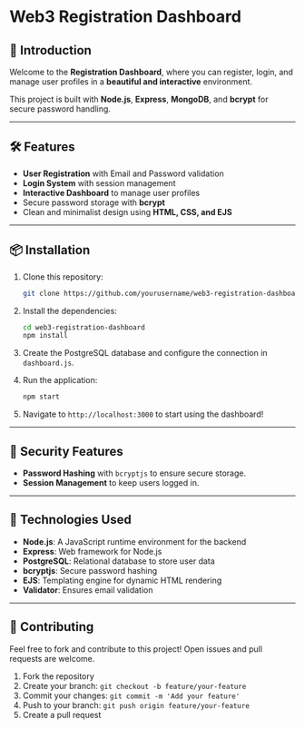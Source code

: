 # Web3 Registration Dashboard 

## 🚀 Introduction
Welcome to the **Registration Dashboard**, where you can register, login, and manage user profiles in a **beautiful and interactive** environment.

This project is built with **Node.js**, **Express**, **MongoDB**, and **bcrypt** for secure password handling.

---

## 🛠️ Features

- **User Registration** with Email and Password validation
- **Login System** with session management
- **Interactive Dashboard** to manage user profiles
- Secure password storage with **bcrypt**
- Clean and minimalist design using **HTML, CSS, and EJS**

---

## 📦 Installation

1. Clone this repository:
    ```bash
    git clone https://github.com/yourusername/web3-registration-dashboard.git
    ```

2. Install the dependencies:
    ```bash
    cd web3-registration-dashboard
    npm install
    ```

3. Create the PostgreSQL database and configure the connection in `dashboard.js`.

4. Run the application:
    ```bash
    npm start
    ```

5. Navigate to `http://localhost:3000` to start using the dashboard!

---

## 🔐 Security Features

- **Password Hashing** with `bcryptjs` to ensure secure storage.
- **Session Management** to keep users logged in.

---

## 🖤 Technologies Used

- **Node.js**: A JavaScript runtime environment for the backend
- **Express**: Web framework for Node.js
- **PostgreSQL**: Relational database to store user data
- **bcryptjs**: Secure password hashing
- **EJS**: Templating engine for dynamic HTML rendering
- **Validator**: Ensures email validation

---

## 🌟 Contributing

Feel free to fork and contribute to this project! Open issues and pull requests are welcome.

1. Fork the repository
2. Create your branch: `git checkout -b feature/your-feature`
3. Commit your changes: `git commit -m 'Add your feature'`
4. Push to your branch: `git push origin feature/your-feature`
5. Create a pull request
